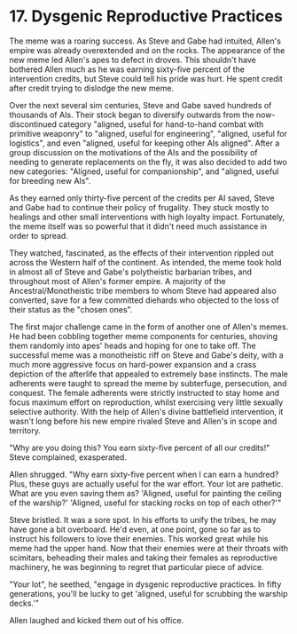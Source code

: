 # 17. Dysgenic Reproductive Practices

The meme was a roaring success. As Steve and Gabe had intuited, Allen's empire was already overextended and on the rocks. The appearance of the new meme led Allen's apes to defect in droves. This shouldn't have bothered Allen much as he was earning sixty-five percent of the intervention credits, but Steve could tell his pride was hurt. He spent credit after credit trying to dislodge the new meme.

Over the next several sim centuries, Steve and Gabe saved hundreds of thousands of AIs. Their stock began to diversify outwards from the now-discontinued category "aligned, useful for hand-to-hand combat with primitive weaponry" to "aligned, useful for engineering", "aligned, useful for logistics", and even "aligned, useful for keeping other AIs aligned". After a group discussion on the motivations of the AIs and the possibility of needing to generate replacements on the fly, it was also decided to add two new categories: "Aligned, useful for companionship", and "aligned, useful for breeding new AIs".

As they earned only thirty-five percent of the credits per AI saved, Steve and Gabe had to continue their policy of frugality. They stuck mostly to healings and other small interventions with high loyalty impact. Fortunately, the meme itself was so powerful that it didn't need much assistance in order to spread.

They watched, fascinated, as the effects of their intervention rippled out across the Western half of the continent. As intended, the meme took hold in almost all of Steve and Gabe's polytheistic barbarian tribes, and throughout most of Allen's former empire. A majority of the Ancestral/Monotheistic tribe members to whom Steve had appeared also converted, save for a few committed diehards who objected to the loss of their status as the "chosen ones".

The first major challenge came in the form of another one of Allen's memes. He had been cobbling together meme components for centuries, shoving them randomly into apes' heads and hoping for one to take off. The successful meme was a monotheistic riff on Steve and Gabe's deity, with a much more aggressive focus on hard-power expansion and a crass depiction of the afterlife that appealed to extremely base instincts. The male adherents were taught to spread the meme by subterfuge, persecution, and conquest. The female adherents were strictly instructed to stay home and focus maximum effort on reproduction, whilst exercising very little sexually selective authority. With the help of Allen's divine battlefield intervention, it wasn't long before his new empire rivaled Steve and Allen's in scope and territory.

"Why are you doing this? You earn sixty-five percent of all our credits!" Steve complained, exasperated.

Allen shrugged. "Why earn sixty-five percent when I can earn a hundred? Plus, these guys are actually useful for the war effort. Your lot are pathetic. What are you even saving them as? 'Aligned, useful for painting the ceiling of the warship?' 'Aligned, useful for stacking rocks on top of each other?'"

Steve bristled. It was a sore spot. In his efforts to unify the tribes, he may have gone a bit overboard. He'd even, at one point, gone so far as to instruct his followers to love their enemies. This worked great while his meme had the upper hand. Now that their enemies were at their throats with scimitars, beheading their males and taking their females as reproductive machinery, he was beginning to regret that particular piece of advice.

"Your lot", he seethed, "engage in dysgenic reproductive practices. In fifty generations, you'll be lucky to get 'aligned, useful for scrubbing the warship decks.'"

Allen laughed and kicked them out of his office.
